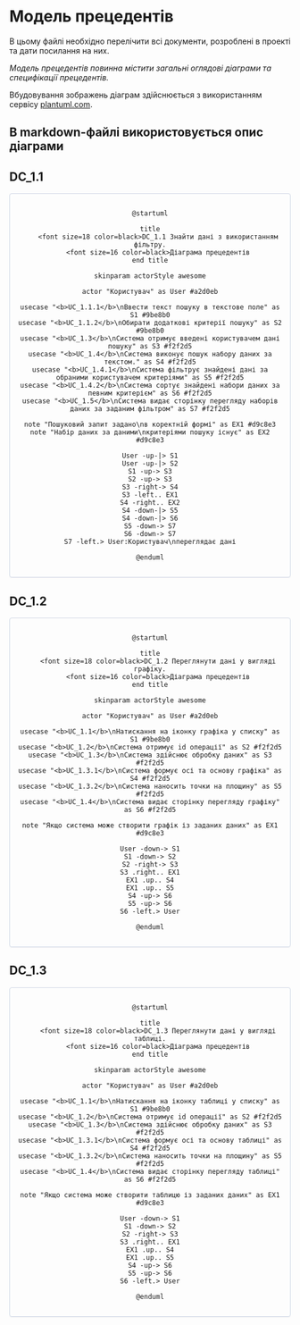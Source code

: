 # Модель прецедентів

В цьому файлі необхідно перелічити всі документи, розроблені в проекті та дати посилання на них.

*Модель прецедентів повинна містити загальні оглядові діаграми та специфікації прецедентів.*



Вбудовування зображень діаграм здійснюється з використанням сервісу [plantuml.com](https://plantuml.com/). 

В markdown-файлі використовується опис діаграми
---

## DC_1.1

<center style="
    border-radius:4px;
    border: 1px solid #cfd7e6;
    box-shadow: 0 1px 3px 0 rgba(89,105,129,.05), 0 1px 1px 0 rgba(0,0,0,.025);
    padding: 1em;">

    @startuml

    title
        <font size=18 color=black>DC_1.1 Знайти дані з використанням фільтру.
        <font size=16 color=black>Діаграма прецедентів
    end title

    skinparam actorStyle awesome

    actor "Користувач" as User #a2d0eb

    usecase "<b>UC_1.1.1</b>\nВвести текст пошуку в текстове поле" as S1 #9be8b0
    usecase "<b>UC_1.1.2</b>\nОбирати додаткові критерії пошуку" as S2 #9be8b0
    usecase "<b>UC_1.3</b>\nСистема отримує введені користувачем дані пошуку" as S3 #f2f2d5
    usecase "<b>UC_1.4</b>\nСистема виконує пошук набору даних за текстом." as S4 #f2f2d5
    usecase "<b>UC_1.4.1</b>\nСистема фільтрує знайдені дані за обраними користувачем критеріями" as S5 #f2f2d5
    usecase "<b>UC_1.4.2</b>\nСистема сортує знайдені набори даних за певним критерієм" as S6 #f2f2d5
    usecase "<b>UC_1.5</b>\nСистема видає сторінку перегляду наборів даних за заданим фільтром" as S7 #f2f2d5

    note "Пошуковий запит задано\nв коректній формі" as EX1 #d9c8e3
    note "Набір даних за даними\nкритеріями пошуку існує" as EX2 #d9c8e3

    User -up-|> S1
    User -up-|> S2
    S1 -up-> S3
    S2 -up-> S3
    S3 -right-> S4
    S3 -left.. EX1
    S4 -right.. EX2
    S4 -down-|> S5
    S4 -down-|> S6
    S5 -down-> S7
    S6 -down-> S7
    S7 -left.> User:Користувач\nпереглядає дані

    @enduml

</center>

## DC_1.2

<center style="
    border-radius:4px;
    border: 1px solid #cfd7e6;
    box-shadow: 0 1px 3px 0 rgba(89,105,129,.05), 0 1px 1px 0 rgba(0,0,0,.025);
    padding: 1em;">

    @startuml

    title
        <font size=18 color=black>DC_1.2 Переглянути дані у вигляді графіку.
        <font size=16 color=black>Діаграма прецедентів
    end title

    skinparam actorStyle awesome

    actor "Користувач" as User #a2d0eb

    usecase "<b>UC_1.1</b>\nНатискання на іконку графіка у списку" as S1 #9be8b0
    usecase "<b>UC_1.2</b>\nСистема отримує id операції" as S2 #f2f2d5
    usecase "<b>UC_1.3</b>\nСистема здійснює обробку даних" as S3 #f2f2d5
    usecase "<b>UC_1.3.1</b>\nСистема формує осі та основу графіка" as S4 #f2f2d5
    usecase "<b>UC_1.3.2</b>\nСистема наносить точки на площину" as S5 #f2f2d5
    usecase "<b>UC_1.4</b>\nСистема видає сторінку перегляду графіку" as S6 #f2f2d5

    note "Якщо система може створити графік із заданих даних" as EX1 #d9c8e3

    User -down-> S1
    S1 -down-> S2
    S2 -right-> S3
    S3 .right.. EX1
    EX1 .up.. S4
    EX1 .up.. S5
    S4 -up-> S6
    S5 -up-> S6
    S6 -left.> User

    @enduml

</center>

## DC_1.3

<center style="
    border-radius:4px;
    border: 1px solid #cfd7e6;
    box-shadow: 0 1px 3px 0 rgba(89,105,129,.05), 0 1px 1px 0 rgba(0,0,0,.025);
    padding: 1em;">

    @startuml

    title
        <font size=18 color=black>DC_1.3 Переглянути дані у вигляді таблиці.
        <font size=16 color=black>Діаграма прецедентів
    end title

    skinparam actorStyle awesome

    actor "Користувач" as User #a2d0eb

    usecase "<b>UC_1.1</b>\nНатискання на іконку таблиці у списку" as S1 #9be8b0
    usecase "<b>UC_1.2</b>\nСистема отримує id операції" as S2 #f2f2d5
    usecase "<b>UC_1.3</b>\nСистема здійснює обробку даних" as S3 #f2f2d5
    usecase "<b>UC_1.3.1</b>\nСистема формує осі та основу таблиці" as S4 #f2f2d5
    usecase "<b>UC_1.3.2</b>\nСистема наносить точки на площину" as S5 #f2f2d5
    usecase "<b>UC_1.4</b>\nСистема видає сторінку перегляду таблиці" as S6 #f2f2d5

    note "Якщо система може створити таблицю із заданих даних" as EX1 #d9c8e3

    User -down-> S1
    S1 -down-> S2
    S2 -right-> S3
    S3 .right.. EX1
    EX1 .up.. S4
    EX1 .up.. S5
    S4 -up-> S6
    S5 -up-> S6
    S6 -left.> User

    @enduml

</center>